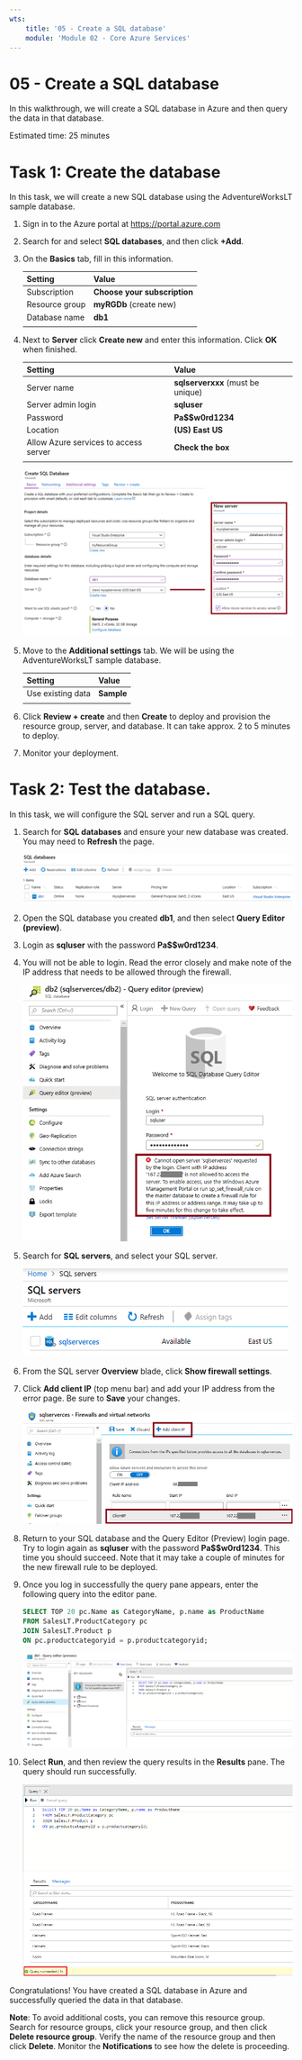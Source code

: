 ```yaml
---
wts:
    title: '05 - Create a SQL database'
    module: 'Module 02 - Core Azure Services'
---
```


# 05 - Create a SQL database

In this walkthrough, we will create a SQL database in Azure and then query the data in that database.

Estimated time: 25 minutes

# Task 1: Create the database

In this task, we will create a new SQL database using the AdventureWorksLT sample database. 

1. Sign in to the Azure portal at <a href="https://portal.azure.com" target="_blank"><span style="color: #0066cc;" color="#0066cc">https://portal.azure.com</span></a>

2. Search for and select **SQL databases**, and then click **+Add**. 

3. On the **Basics** tab, fill in this information.  

    | Setting | Value | 
    | --- | --- |
    | Subscription | **Choose your subscription** |
    | Resource group | **myRGDb** (create new) |
    | Database name| **db1** | 
    | | |

3. Next to **Server** click **Create new** and enter this information. Click **OK** when finished.

    | Setting | Value | 
    | --- | --- |
    | Server name | **sqlserverxxx** (must be unique) | 
    | Server admin login | **sqluser** |
    | Password | **Pa$$w0rd1234** |
    | Location | **(US) East US** |
    | Allow Azure services to access server | **Check the box** |
    | | |

   ![Screenshot of the Server pane and the New Server pane with fields filled in as per the table and the Select button highlighted.](../images/0501.png)

4. Move to the **Additional settings** tab. We will be using the AdventureWorksLT sample database.

    | Setting | Value | 
    | --- | --- |
    | Use existing data | **Sample** | 
    | | |

5. Click **Review + create** and then **Create** to deploy and provision the resource group, server, and database. It can take approx. 2 to 5 minutes to deploy.

6. Monitor your deployment. 

# Task 2: Test the database.

In this task, we will configure the SQL server and run a SQL query. 

1. Search for **SQL databases** and ensure your new database was created. You may need to **Refresh** the page.

    ![Screenshot of the SQL database and server that have just been deployed.](../images/0502.png)

2. Open the SQL database you created **db1**, and then select **Query Editor (preview)**.

3. Login as **sqluser** with the password **Pa$$w0rd1234**.

4. You will not be able to login. Read the error closely and make note of the IP address that needs to be allowed through the firewall. 

    ![Screenshot of the Query Editor login page with IP address error.](../images/0503.png)

5. Search for **SQL servers**, and select your SQL server. 

    ![Screenshot of the SQL server page.](../images/0504.png)

6. From the SQL server **Overview** blade, click **Show firewall settings**.

7. Click **Add client IP** (top menu bar) and add your IP address from the error page. Be sure to **Save** your changes. 

    ![Screenshot of the SQL server firewall settings page with the new IP rule highlighted.](../images/0506.png)

8. Return to your SQL database and the Query Editor (Preview) login page. Try to login again as **sqluser** with the password **Pa$$w0rd1234**. This time you should succeed. Note that it may take a couple of minutes for the new firewall rule to be deployed. 

9. Once you log in successfully the query pane appears, enter the following query into the editor pane.

    ```SQL
    SELECT TOP 20 pc.Name as CategoryName, p.name as ProductName
    FROM SalesLT.ProductCategory pc
    JOIN SalesLT.Product p
    ON pc.productcategoryid = p.productcategoryid;
    ```

    ![Screenshot of the Query editor with the query pane and the commands executing successfully.](../images/0507.png)

4. Select **Run**, and then review the query results in the **Results** pane. The query should run successfully.

    ![Screenshot of the database Query Editor pane with the SQL code having been run successfully and the output visible in the results pane.](../images/0508.png)

Congratulations! You have created a SQL database in Azure and successfully queried the data in that database.

**Note**: To avoid additional costs, you can remove this resource group. Search for resource groups, click your resource group, and then click **Delete resource group**. Verify the name of the resource group and then click **Delete**. Monitor the **Notifications** to see how the delete is proceeding.